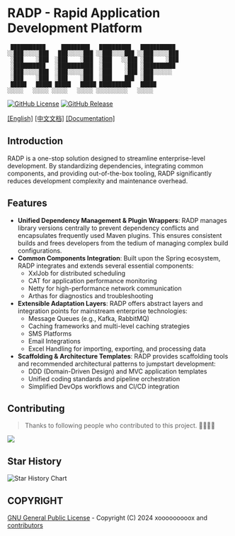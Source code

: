 # RADP - Rapid Application Development Platform

```text
 ███████████     █████████   ██████████   ███████████ 
░░███░░░░░███   ███░░░░░███ ░░███░░░░███ ░░███░░░░░███
 ░███    ░███  ░███    ░███  ░███   ░░███ ░███    ░███
 ░██████████   ░███████████  ░███    ░███ ░██████████ 
 ░███░░░░░███  ░███░░░░░███  ░███    ░███ ░███░░░░░░  
 ░███    ░███  ░███    ░███  ░███    ███  ░███        
 █████   █████ █████   █████ ██████████   █████       
░░░░░   ░░░░░ ░░░░░   ░░░░░ ░░░░░░░░░░   ░░░░░        
```

[![GitHub License](https://img.shields.io/github/license/xooooooooox/radp?style=for-the-badge)](LICENSE)
[![GitHub Release](https://img.shields.io/github/v/release/xooooooooox/radp?display_name=tag&style=for-the-badge)](https://github.com/xooooooooox/radp/releases)

[[English]](./README.md)  [[中文文档]](./README_CN.md) [[Documentation]](https://xooooooooox.github.io/radp)

## Introduction

RADP is a one-stop solution designed to streamline enterprise-level development. By standardizing dependencies,
integrating common components, and providing out-of-the-box tooling, RADP significantly reduces development complexity
and maintenance overhead.

## Features

- **Unified Dependency Management & Plugin Wrappers**: RADP manages library versions centrally to prevent dependency conflicts and encapsulates frequently used Maven plugins.
This ensures consistent builds and frees developers from the tedium of managing complex build configurations.
- **Common Components Integration**: Built upon the Spring ecosystem, RADP integrates and extends several essential components:
  - XxlJob for distributed scheduling
  - CAT for application performance monitoring
  - Netty for high-performance network communication
  - Arthas for diagnostics and troubleshooting
- **Extensible Adaptation Layers**: RADP offers abstract layers and integration points for mainstream enterprise technologies:
  - Message Queues (e.g., Kafka, RabbitMQ)
  - Caching frameworks and multi-level caching strategies
  - SMS Platforms
  - Email Integrations
  - Excel Handling for importing, exporting, and processing data
- **Scaffolding & Architecture Templates**: RADP provides scaffolding tools and recommended architectural patterns to jumpstart development:
  - DDD (Domain-Driven Design) and MVC application templates
  - Unified coding standards and pipeline orchestration
  - Simplified DevOps workflows and CI/CD integration

## Contributing

> Thanks to following people who contributed to this project. 🎉🎉🙏🙏

<a href="https://github.com/xooooooooox/radp/graphs/contributors">
  <img src="https://contrib.rocks/image?repo=xooooooooox/radp" />
</a>

## Star History

![Star History Chart](https://api.star-history.com/svg?repos=xooooooooox/radp&type=Date)

## COPYRIGHT

[GNU General Public License](./LICENSE) - Copyright (C) 2024 xooooooooox
and [contributors](https://github.com/xooooooooox/radp/graphs/contributors)